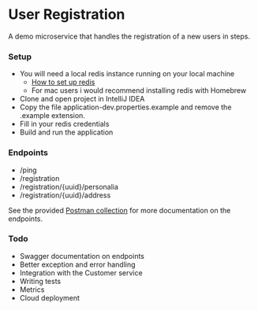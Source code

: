 # User Registration

A demo microservice that handles the registration of a new users in steps.

### Setup

* You will need a local redis instance running on your local machine
    * [How to set up redis](https://redis.io/topics/quickstart)
    * For mac users i would recommend installing redis with Homebrew
* Clone and open project in IntelliJ IDEA
* Copy the file application-dev.properties.example and remove the .example extension.
* Fill in your redis credentials
* Build and run the application

### Endpoints

* /ping
* /registration
* /registration/{uuid}/personalia
* /registration/{uuid}/address

See the provided [Postman collection](../UserRegistration.postman_collection.json) for more documentation on the endpoints.

### Todo
* Swagger documentation on endpoints
* Better exception and error handling
* Integration with the Customer service
* Writing tests
* Metrics
* Cloud deployment